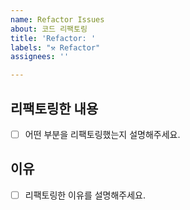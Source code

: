 ```yaml
---
name: Refactor Issues
about: 코드 리팩토링
title: 'Refactor: '
labels: "⚒️ Refactor"
assignees: ''

---
```


## 리팩토링한 내용

- [ ] 어떤 부분을 리팩토링했는지 설명해주세요.

## 이유

- [ ] 리팩토링한 이유를 설명해주세요.
